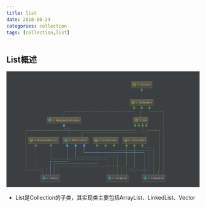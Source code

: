 ```yaml
---
title: list
date: 2018-06-24
categories: collection
tags: [collection,list]
---
```


## List概述
![](/img/collection/List.PNG "javaList集合")
- List是Collection的子类，其实现类主要包括ArrayList、LinkedList、Vector
